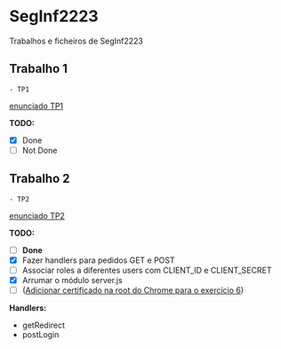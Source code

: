 # SegInf2223
 Trabalhos e ficheiros de SegInf2223
 ## Trabalho 1
    - TP1
[enunciado TP1](./TP1/seginf_inv2223_trab1%20(1).pdf)


**TODO:**
- [x] Done
- [ ] Not Done
 ## Trabalho 2
    - TP2
[enunciado TP2](./TP2/si_inv2223_trab2_v1.1.pdf)  


**TODO:**
- [ ] **Done**
- [x] Fazer handlers para pedidos GET e POST
- [ ] Associar roles a diferentes users com CLIENT_ID e CLIENT_SECRET
- [x] Arrumar o módulo server.js
- [ ] \([Adicionar certificado na root do Chrome para o exercício 6](https://docs.vmware.com/en/VMware-Adapter-for-SAP-Landscape-Management/2.1.0/Installation-and-Administration-Guide-for-VLA-Administrators/GUID-D60F08AD-6E54-4959-A272-458D08B8B038.html))

**Handlers:**
- getRedirect
- postLogin

